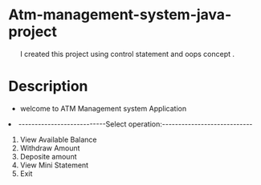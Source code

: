 # Atm-management-system-java-project
<ul>I created this project using control statement and oops concept .</ul>

# Description

<ul>
    <li>welcome to ATM Management system Application</li> 
</ul>
<li>---------------------------Select operation:----------------------------</li>
<ol>
  <li>View Available Balance</li>
  <li> Withdraw Amount </li>
  <li>Deposite amount</li>
  <li>View Mini Statement</li>
  <li>Exit</li>
</ol>
